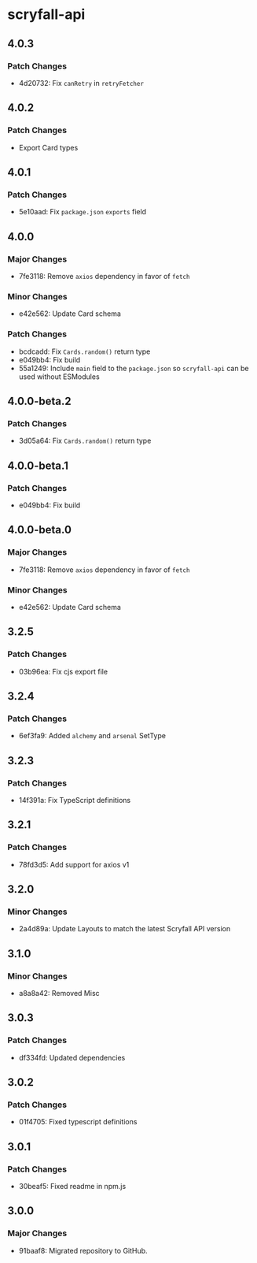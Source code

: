 # scryfall-api

## 4.0.3

### Patch Changes

- 4d20732: Fix `canRetry` in `retryFetcher`

## 4.0.2

### Patch Changes

- Export Card types

## 4.0.1

### Patch Changes

- 5e10aad: Fix `package.json` `exports` field

## 4.0.0

### Major Changes

- 7fe3118: Remove `axios` dependency in favor of `fetch`

### Minor Changes

- e42e562: Update Card schema

### Patch Changes

- bcdcadd: Fix `Cards.random()` return type
- e049bb4: Fix build
- 55a1249: Include `main` field to the `package.json` so `scryfall-api` can be used without ESModules

## 4.0.0-beta.2

### Patch Changes

- 3d05a64: Fix `Cards.random()` return type

## 4.0.0-beta.1

### Patch Changes

- e049bb4: Fix build

## 4.0.0-beta.0

### Major Changes

- 7fe3118: Remove `axios` dependency in favor of `fetch`

### Minor Changes

- e42e562: Update Card schema

## 3.2.5

### Patch Changes

- 03b96ea: Fix cjs export file

## 3.2.4

### Patch Changes

- 6ef3fa9: Added `alchemy` and `arsenal` SetType

## 3.2.3

### Patch Changes

- 14f391a: Fix TypeScript definitions

## 3.2.1

### Patch Changes

- 78fd3d5: Add support for axios v1

## 3.2.0

### Minor Changes

- 2a4d89a: Update Layouts to match the latest Scryfall API version

## 3.1.0

### Minor Changes

- a8a8a42: Removed Misc

## 3.0.3

### Patch Changes

- df334fd: Updated dependencies

## 3.0.2

### Patch Changes

- 01f4705: Fixed typescript definitions

## 3.0.1

### Patch Changes

- 30beaf5: Fixed readme in npm.js

## 3.0.0

### Major Changes

- 91baaf8: Migrated repository to GitHub.
